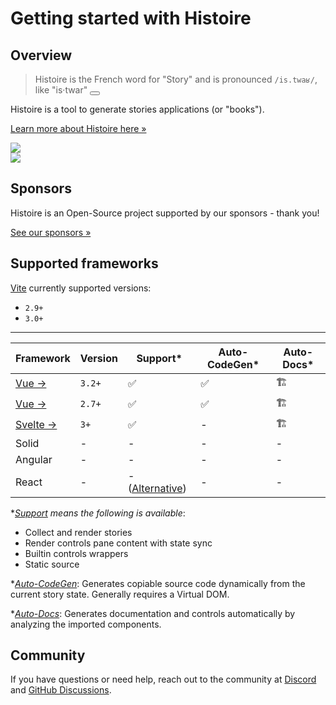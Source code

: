 <script setup>
function playAudio () {
  document.querySelector('#histoire-audio').play()
}
</script>

<audio id="histoire-audio">
  <source src="/histoire.mp3" type="audio/mpeg">
</audio>

# Getting started with Histoire

## Overview

> Histoire is the French word for "Story" and is pronounced `/is.twaʁ/`, like "is·twar" <button class="btn p-1 leading-none" v-on:click="playAudio"><Icon icon="carbon:volume-up-filled" class="w-4 h-4 align-middle"/></button>

Histoire is a tool to generate stories applications (or "books").

[Learn more about Histoire here &raquo;](./index.md)

<div class="demo-links-box border-green-200 dark:border-green-900">
  <img src="/vue.svg" class="w-10 h-10 mt-3" />
  <DemoLinks framework="vue3" />
</div>

<div class="demo-links-box border-orange-200 dark:border-orange-900">
  <img src="/svelte.svg" class="w-10 h-10 mt-3" />
  <DemoLinks framework="svelte3" />
</div>

## Sponsors

Histoire is an Open-Source project supported by our sponsors - thank you!

<div class="flex justify-center mt-6 mb-12 gap-2">
  <SponsorButton/>
  <a
    href="./index.html#sponsors"
    class="px-4 py-2 btn inline-flex items-center gap-2 !font-normal"
  >
    See our sponsors &raquo;
  </a>
</div>

## Supported frameworks

[Vite](https://vitejs.dev) currently supported versions:
- `2.9+`
- `3.0+`

---

| Framework | Version | Support* | Auto-CodeGen* | Auto-Docs* |
| --------- | -------- | ------- | ------------ | ---- |
| [Vue →](./vue3/getting-started.md) | `3.2+` | ✅ | ✅ | 🏗️ |
| [Vue →](./vue2/getting-started.md) | `2.7+` | ✅ | ✅ | 🏗️ |
| [Svelte →](./svelte3/getting-started.md) | `3+` | ✅ | - | 🏗️ |
| Solid | - | - | - | - |
| Angular | - | - | - | - |
| React | - | - ([Alternative](https://www.ladle.dev)) | - | - |

**<u>Support</u> means the following is available*:
- Collect and render stories
- Render controls pane content with state sync
- Builtin controls wrappers
- Static source

*<u>*Auto-CodeGen*</u>: Generates copiable source code dynamically from the current story state. Generally requires a Virtual DOM.

*<u>*Auto-Docs*</u>: Generates documentation and controls automatically by analyzing the imported components.

## Community

If you have questions or need help, reach out to the community at [Discord](https://discord.gg/KpCnT72rJk) and [GitHub Discussions](https://github.com/histoire-dev/histoire/discussions).
